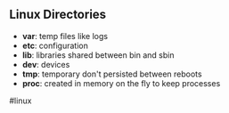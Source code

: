 
## Linux Directories

* **var**: temp files like logs
* **etc**: configuration
* **lib**: libraries shared between bin and sbin
* **dev**: devices
* **tmp**: temporary don't persisted between reboots
* **proc**: created in memory on the fly to keep processes

#linux